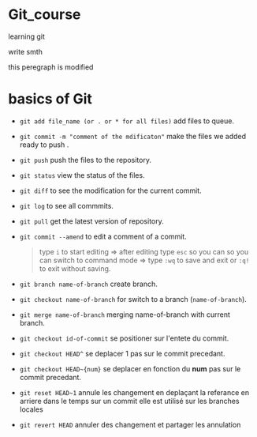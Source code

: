 # Git_course
learning git

write smth

this peregraph is modified


# basics of Git

- `git add file_name (or . or * for all files)` add files to queue.

- `git commit -m "comment of the mdificaton"` make the files we added ready to push .

- `git push` push the files to the repository.

- `git status` view the status of the files.

- `git diff` to see the modification for the current commit.

- `git log` to see all commmits.

- `git pull` get the latest version of repository.

- `git commit --amend`  to edit a comment of a commit.
    >type `i` to start editing => after editing type `esc` so you can so you can switch to command mode => type `:wq` to save and exit or `:q!` to exit without saving.

- `git branch name-of-branch` create branch.

- `git checkout name-of-branch` for switch to a branch (`name-of-branch`).

- `git merge name-of-branch` merging name-of-branch with current branch.

- `git checkout id-of-commit` se positioner sur l'entete du commit.

- `git checkout HEAD^` se deplacer 1 pas sur le commit precedant.

- `git checkout HEAD~{num}` se deplacer en fonction du **num** pas sur le commit precedant.

- `git reset HEAD~1` annule les changement en deplaçant la referance en arriere dans le temps sur un commit elle est utilisé sur les branches locales

- `git revert HEAD` annuler des changement et partager les annulation 